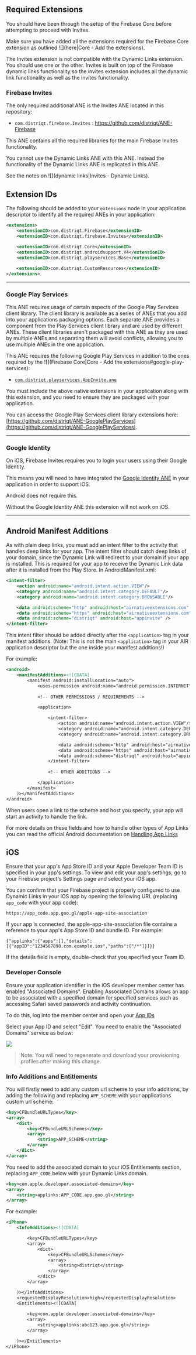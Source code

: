 

## Required Extensions

You should have been through the setup of the Firebase Core before attempting to proceed with Invites.

Make sure you have added all the extensions required for the Firebase Core extension as outlined ![](here|Core - Add the extensions).

The Invites extension is not compatible with the Dynamic Links extension. You should use one or the other.
Invites is built on top of the Firebase dynamic links functionality so the invites extension includes all the dynamic link functionality as well as the invites functionality.


### Firebase Invites

The only required additional ANE is the Invites ANE located in this repository:

- `com.distriqt.firebase.Invites` : https://github.com/distriqt/ANE-Firebase

This ANE contains all the required libraries for the main Firebase Invites functionality.

You cannot use the Dynamic Links ANE with this ANE. Instead the functionality of the Dynamic Links ANE is replicated in this ANE.

See the notes on ![](dynamic links|Invites - Dynamic Links).



## Extension IDs

The following should be added to your `extensions` node in your application descriptor to identify all the required ANEs in your application:

```xml
<extensions>
    <extensionID>com.distriqt.Firebase</extensionID>
    <extensionID>com.distriqt.firebase.Invites</extensionID>
	
    <extensionID>com.distriqt.Core</extensionID>
    <extensionID>com.distriqt.androidsupport.V4</extensionID>
    <extensionID>com.distriqt.playservices.Base</extensionID>

	<extensionID>com.distriqt.CustomResources</extensionID>
</extensions>
```


---

### Google Play Services

This ANE requires usage of certain aspects of the Google Play Services client library. 
The client library is available as a series of ANEs that you add into your applications packaging options. 
Each separate ANE provides a component from the Play Services client library and are used by different ANEs. 
These client libraries aren't packaged with this ANE as they are used by multiple ANEs and separating them 
will avoid conflicts, allowing you to use multiple ANEs in the one application.

This ANE requires the following Google Play Services in addition to the ones required by the ![](Firebase Core|Core - Add the extensions#google-play-services):

- [`com.distriqt.playservices.AppInvite.ane`](https://github.com/distriqt/ANE-GooglePlayServices/raw/master/lib/com.distriqt.playservices.AppInvite.ane)

You must include the above native extensions in your application along with this extension, 
and you need to ensure they are packaged with your application.

You can access the Google Play Services client library extensions here: [https://github.com/distriqt/ANE-GooglePlayServices](https://github.com/distriqt/ANE-GooglePlayServices).


---

### Google Identity

On iOS, Firebase Invites requires you to login your users using their Google Identity. 

This means you will need to have integrated the [Google Identity ANE](https://airnativeextensions.com/extension/com.distriqt.GoogleIdentity) in your application in order to support iOS.

Android does not require this. 

Without the Google Identity ANE this extension will not work on iOS. 




---

## Android Manifest Additions

As with plain deep links, you must add an intent filter to the activity that handles deep links for your app. 
The intent filter should catch deep links of your domain, since the Dynamic Link will redirect to your domain 
if your app is installed. This is required for your app to receive the Dynamic Link data after it is installed 
from the Play Store. In AndroidManifest.xml:


```xml
<intent-filter>
	<action android:name="android.intent.action.VIEW"/>
	<category android:name="android.intent.category.DEFAULT"/>
	<category android:name="android.intent.category.BROWSABLE"/>

	<data android:scheme="http" android:host="airnativeextensions.com" />
	<data android:scheme="https" android:host="airnativeextensions.com" />
	<data android:scheme="distriqt" android:host="appinvite" />
</intent-filter>
```

This intent filter should be added directly after the `<application>` tag in your manifest additions. 
(Note: This is not the main `<application>` tag in your AIR application descriptor but the one inside 
your manifest additions!) 

For example:

```xml
<android>
	<manifestAdditions><![CDATA[
		<manifest android:installLocation="auto">
			<uses-permission android:name="android.permission.INTERNET"/>
			
			<!-- OTHER PERMISSIONS / REQUIREMENTS -->

			<application>

				<intent-filter>
					<action android:name="android.intent.action.VIEW"/>
					<category android:name="android.intent.category.DEFAULT"/>
					<category android:name="android.intent.category.BROWSABLE"/>

					<data android:scheme="http" android:host="airnativeextensions.com" />
	                <data android:scheme="https" android:host="airnativeextensions.com" />
                    <data android:scheme="distriqt" android:host="appinvite" />
				</intent-filter>
			
				<!-- OTHER ADDITIONS -->

			</application>
		</manifest>
	)></manifestAdditions>
</android>
```


When users open a link to the scheme and host you specify, your app will start an activity to handle the link.

For more details on these fields and how to handle other types of App Links you can
read the official Android documentation on [Handling App Links](https://developer.android.com/training/app-links/index.html)



## iOS 

Ensure that your app's App Store ID and your Apple Developer Team ID is specified in your app's settings. To view and edit your app's settings, go to your Firebase project's Settings page and select your iOS app.

You can confirm that your Firebase project is properly configured to use Dynamic Links in your iOS app by opening the following URL (replacing `app_code` with your app code):

```
https://app_code.app.goo.gl/apple-app-site-association
```

If your app is connected, the apple-app-site-association file contains a reference to your app's App Store ID and bundle ID. For example:

```
{"applinks":{"apps":[],"details":[{"appID":"1234567890.com.example.ios","paths":["/*"]}]}}
```

If the details field is empty, double-check that you specified your Team ID.




### Developer Console


Ensure your application identifier in the iOS developer member center has enabled "Associated Domains".
Enabling Associated Domains allows an app to be associated with a specified domain for specified services
such as accessing Safari saved passwords and activity continuation.

To do this, log into the member center and open your [App IDs](https://developer.apple.com/account/ios/identifier/bundle)

Select your App ID and select "Edit". You need to enable the "Associated Domains" service as below:

![](images/dynamiclinks-ios-associateddomains.png)

>
> Note: You will need to regenerate and download your provisioning profiles after making this change. 
>


### Info Additions and Entitlements

You will firstly need to add any custom url scheme to your info additions, by adding
the following and replacing `APP_SCHEME` with your applications custom url scheme:

```xml
<key>CFBundleURLTypes</key>
<array>
	<dict>
		<key>CFBundleURLSchemes</key>
		<array>
			<string>APP_SCHEME</string>
		</array>
	</dict>
</array>
```

You need to add the associated domain to your iOS Entitlements section, replacing 
`APP_CODE` below with your Dynamic Links domain.

```xml
<key>com.apple.developer.associated-domains</key>
<array>
	<string>applinks:APP_CODE.app.goo.gl</string>
</array>
```

For example:

```xml
<iPhone>
	<InfoAdditions><![CDATA[

		<key>CFBundleURLTypes</key>
		<array>
			<dict>
				<key>CFBundleURLSchemes</key>
				<array>
					<string>distriqt</string>
				</array>
			</dict>
		</array>

	)></InfoAdditions>
	<requestedDisplayResolution>high</requestedDisplayResolution>
	<Entitlements><![CDATA[
		
		<key>com.apple.developer.associated-domains</key>
		<array>
			<string>applinks:abc123.app.goo.gl</string>
		</array>

	)></Entitlements>
</iPhone>
```




